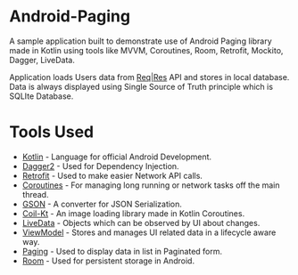 # Android-Paging
A sample application built to demonstrate use of Android Paging library made in Kotlin using tools like MVVM, Coroutines, Room, Retrofit, Mockito, Dagger, LiveData.

Application loads Users data from [Req|Res](https://reqres.in/) API and stores in local database. Data is always displayed using Single Source of Truth principle which is SQLIte Database. 

# Tools Used
 - [Kotlin](https://kotlinlang.org/) - Language for official Android Development.
 - [Dagger2](https://dagger.dev/) - Used for Dependency Injection.
 - [Retrofit](https://square.github.io/retrofit/) - Used to make easier Network API calls.
 - [Coroutines](https://developer.android.com/kotlin/coroutines) - For managing long running or network tasks off the main thread.
 - [GSON](https://github.com/google/gson) - A converter for JSON Serialization.
 - [Coil-Kt](https://coil-kt.github.io/coil/) - An image loading library made in Kotlin Coroutines.
 - [LiveData](https://developer.android.com/topic/libraries/architecture/livedata) - Objects which can be observed by UI about changes. 
 - [ViewModel](https://developer.android.com/topic/libraries/architecture/viewmodel) - Stores and manages UI related data in a lifecycle aware way.
 - [Paging](https://developer.android.com/topic/libraries/architecture/paging) - Used to display data in list in Paginated form.
 - [Room](https://developer.android.com/topic/libraries/architecture/room) - Used for persistent storage in Android.
 
